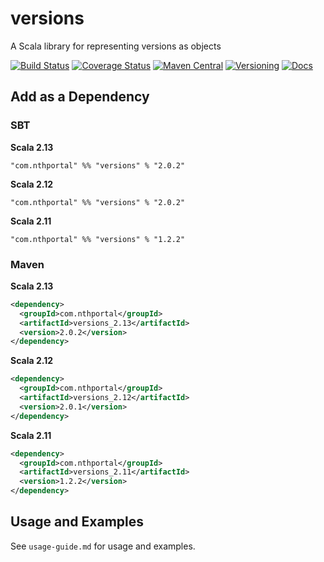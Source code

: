 # versions
A Scala library for representing versions as objects

[![Build Status](https://travis-ci.org/NthPortal/versions.svg?branch=master)](https://travis-ci.org/NthPortal/versions)
[![Coverage Status](https://coveralls.io/repos/github/NthPortal/versions/badge.svg?branch=master)](https://coveralls.io/github/NthPortal/versions?branch=master)
[![Maven Central](https://img.shields.io/maven-central/v/com.nthportal/versions_2.12.svg)](https://mvnrepository.com/artifact/com.nthportal/versions_2.12)
[![Versioning](https://img.shields.io/badge/versioning-semver%202.0.0-blue.svg)](http://semver.org/spec/v2.0.0.html)
[![Docs](https://www.javadoc.io/badge/com.nthportal/versions_2.12.svg?color=blue&label=docs)](https://www.javadoc.io/doc/com.nthportal/versions_2.12)

## Add as a Dependency

### SBT

**Scala 2.13**

```sbtshell
"com.nthportal" %% "versions" % "2.0.2"
```

**Scala 2.12**

```sbtshell
"com.nthportal" %% "versions" % "2.0.2"
```

**Scala 2.11**

```sbtshell
"com.nthportal" %% "versions" % "1.2.2"
```

### Maven

**Scala 2.13**

```xml
<dependency>
  <groupId>com.nthportal</groupId>
  <artifactId>versions_2.13</artifactId>
  <version>2.0.2</version>
</dependency>
```

**Scala 2.12**

```xml
<dependency>
  <groupId>com.nthportal</groupId>
  <artifactId>versions_2.12</artifactId>
  <version>2.0.1</version>
</dependency>
```

**Scala 2.11**

```xml
<dependency>
  <groupId>com.nthportal</groupId>
  <artifactId>versions_2.11</artifactId>
  <version>1.2.2</version>
</dependency>
```

## Usage and Examples

See `usage-guide.md` for usage and examples.
